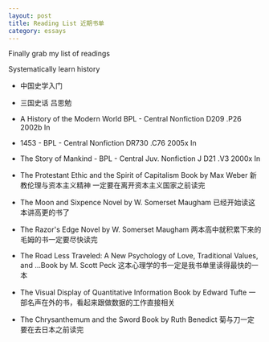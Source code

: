 ```yaml
---
layout: post
title: Reading List 近期书单
category: essays
---
```


Finally grab my list of readings

Systematically learn history
- 中国史学入门
- 三国史话 吕思勉
- A History of the Modern World BPL - Central	Nonfiction	D209 .P26 2002b	In
- 1453 - BPL - Central	Nonfiction	DR730 .C76 2005x	In
- The Story of Mankind - BPL - Central	Juv. Nonfiction	J D21 .V3 2000x	In


- The Protestant Ethic and the Spirit of Capitalism Book by Max Weber
新教伦理与资本主义精神 一定要在离开资本主义国家之前读完
- The Moon and Sixpence Novel by W. Somerset Maugham
已经开始读这本讲高更的书了
- The Razor's Edge Novel by W. Somerset Maugham
两本高中就积累下来的毛姆的书一定要尽快读完
- The Road Less Traveled: A New Psychology of Love, Traditional Values, and ...Book by M. Scott Peck
这本心理学的书一定是我书单里读得最快的一本
- The Visual Display of Quantitative Information Book by Edward Tufte
一部名声在外的书，看起来跟做数据的工作直接相关
- The Chrysanthemum and the Sword Book by Ruth Benedict
菊与刀一定要在去日本之前读完


